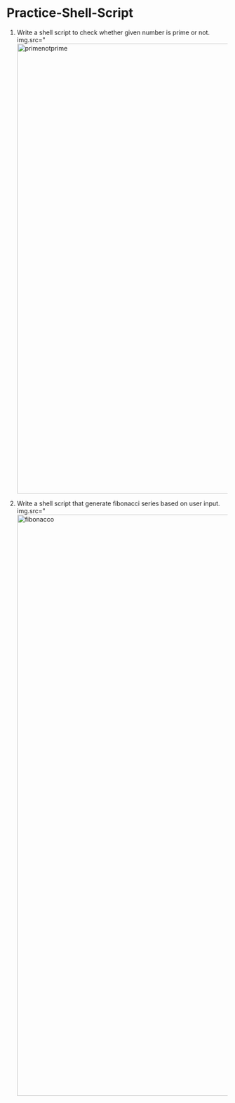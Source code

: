 # Practice-Shell-Script


1. Write a shell script to check whether given number is prime or not.
  img.src="<img width="1024" alt="primenotprime" src="https://github.com/ankitaa19/Practice-Shell-Script/assets/142775992/abf491e5-0e2e-42fc-9d36-d4450b526eda">

   

3. Write a shell script that generate fibonacci series based on user input.
   img.src="<img width="1323" alt="fibonacco" src="https://github.com/ankitaa19/Practice-Shell-Script/assets/142775992/5093b481-c136-4830-b798-e09ea98e6705">

 
